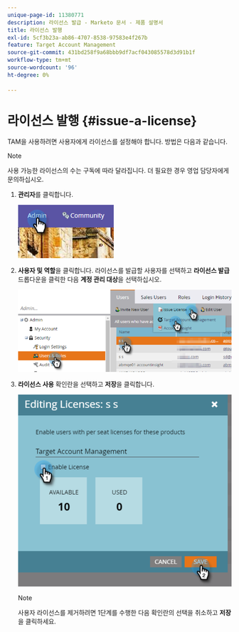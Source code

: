```yaml
---
unique-page-id: 11380771
description: 라이선스 발급 - Marketo 문서 - 제품 설명서
title: 라이선스 발행
exl-id: 5cf3b23a-ab86-4707-8538-97583e4f267b
feature: Target Account Management
source-git-commit: 431bd258f9a68bbb9df7acf043085578d3d91b1f
workflow-type: tm+mt
source-wordcount: '96'
ht-degree: 0%

---
```


# 라이선스 발행 {#issue-a-license}

TAM을 사용하려면 사용자에게 라이선스를 설정해야 합니다. 방법은 다음과 같습니다.

>[!NOTE]
>
>사용 가능한 라이선스의 수는 구독에 따라 달라집니다. 더 필요한 경우 영업 담당자에게 문의하십시오.

1. **관리자**&#x200B;를 클릭합니다.

   ![](assets/issue-a-license-1.png)

1. **사용자 및 역할**&#x200B;을 클릭합니다. 라이선스를 발급할 사용자를 선택하고 **라이선스 발급** 드롭다운을 클릭한 다음 **계정 관리 대상**&#x200B;을 선택하십시오.

   ![](assets/issue-a-license-2.png)

1. **라이선스 사용** 확인란을 선택하고 **저장**&#x200B;을 클릭합니다.

   ![](assets/issue-a-license-3.png)

   >[!NOTE]
   >
   >사용자 라이선스를 제거하려면 1단계를 수행한 다음 확인란의 선택을 취소하고 **저장**&#x200B;을 클릭하세요.
